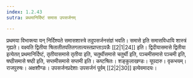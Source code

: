 ```yaml
---
index: 1.2.43
sutra: प्रथमानिर्दिष्टं समास उपसर्जनम्

---
```

प्रथमया विभाक्त्या यन् निर्दिश्यते समासशास्त्रे तदुपसर्जनसंज्ञं भवति। समासे इति समासविधायि शास्त्रं गृह्यते। वक्ष्यति द्वितीया श्रितातीतपतितगतात्यस्तप्राप्ताऽपन्नैः [[2|1|24]] इति। द्विदीयासमासे द्वितीया इत्येतत् प्रथमानिर्दिष्टं, तृतीयासमासे तृतीया इति, चतुर्थीसमासे चतुर्थी इति, पञ्चमीसमासे पञ्चमी इति, षष्ठीसमासे षष्ठी इति, सप्तमीसमासे सप्तमी इति। कष्टश्रितः। शङ्कुलाखण्डः। यूपदारु। वृकभयम्। राजपुरुषः। अक्षशौण्डः। उपसर्जनप्रदेशाः उपसर्जनं पूर्वम् [[2|2|30]] इत्येवमादयः।